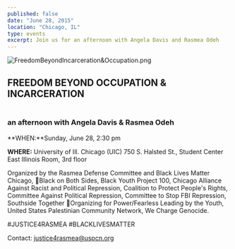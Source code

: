 ```yaml
---
published: false
date: "June 28, 2015"
location: "Chicago, IL"
type: events
excerpt: Join us for an afternoon with Angela Davis and Rasmea Odeh
---
```


![FreedomBeyondIncarceration&Occupation.png]({{site.baseurl}}/assets/img/FreedomBeyondIncarceration&Occupation.png)

## FREEDOM BEYOND OCCUPATION & INCARCERATION
### <br> an afternoon with Angela Davis & Rasmea Odeh

**WHEN:**Sunday, June 28, 2:30 pm

**WHERE:** University of Ill. Chicago (UIC) 
750 S. Halsted St., Student Center East
Illinois Room, 3rd floor

Organized by the Rasmea Defense Committee and Black Lives Matter Chicago, Black on Both Sides, Black Youth Project 100, Chicago Alliance Against Racist and Political Repression, Coalition to Protect People's Rights, Committee Against Political Repression, Committee to Stop FBI Repression, Southside Together Organizing for Power/Fearless Leading by the Youth, United States Palestinian Community Network, We Charge Genocide.

#JUSTICE4RASMEA
#BLACKLIVESMATTER

Contact: [justice4rasmea@uspcn.org](mailto:justice4rasmea@uspcn.org)